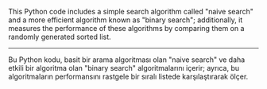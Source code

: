 This Python code includes a simple search algorithm called "naive search" and a more efficient algorithm known as "binary search";
additionally, it measures the performance of these algorithms by comparing them on a randomly generated sorted list.

-------------------------------------------------------------------------------------------------------------------------

Bu Python kodu, basit bir arama algoritması olan "naive search" ve daha etkili bir algoritma olan "binary search" algoritmalarını içerir; 
ayrıca, bu algoritmaların performansını rastgele bir sıralı listede karşılaştırarak ölçer.
